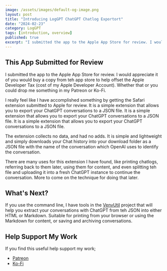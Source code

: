 ```yaml
---
image: /assets/images/default-og-image.png
layout: post
title: "Introducing LogGPT ChatGPT Chatlog Exportort"
date: "2024-02-23"
category: LogGPT
tags: [introduction, overview]
published: true
excerpt: "I submitted the app to the Apple App Store for review. I would appreciate it of you would buy a copy from teh app store to help offset the Apple Developer Tax (cost of my Apple Developer Account).  Whether that or you could drop me something in my Patreon or Ko-Fi."
---
```


## This App Submitted for Review

I submitted the app to the Apple App Store for review. I would appreciate it of you would buy a copy from teh app store to help offset the Apple Developer Tax (cost of my Apple Developer Account).  Whether that or you could drop me something in my Patreon or Ko-Fi.

I really feel like I have accomplished something by getting the Safari extension submitted to Apple for review.  It is a simple extension that allows you to export your ChatGPT conversations to a JSON file.  It is a simple extension that allows you to export your ChatGPT conversations to a JSON file.  It is a simple extension that allows you to export your ChatGPT conversations to a JSON file.

The extension collects no data, and had no adds. It is simple and lightweight and simply downloads your Chat history into your download folder as a JSON file with the name of the conversation which OpenAI uses to identify the conversation.

There are many uses for this extension I have found, like printing chatlogs, referring back to them later, using them for content, and even splitting teh file and uploading it into a fresh ChatGPT instance to continue the conversation. More to come on the technique for doing that later.

## What's Next?

If you use the command line, I have tools in the [VenvUtil](https://github.com/unixwzrd/venvutil) project that will help you extract your conversations with ChatGPT from teh JSON into either HTML or Markdown.  Suitable for printing from your browser or using the Markdown for content, or saving and archiving conversations.

## Help Support My Work

If you find this useful help support my work;
  - [Patreon](https://patreon.com/unixwzrd)
  - [Ko-Fi](https://ko-fi.com/unixwzrd)
